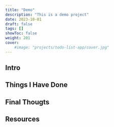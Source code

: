 ```yaml
---
title: "Demo"
description: "This is a demo project"
date: 2023-10-01
draft: false
tags: []
showToc: false
weight: 201
cover:
    #image: "projects/todo-list-app/cover.jpg"
---
```


## Intro


## Things I Have Done


## Final Thougts


## Resources
